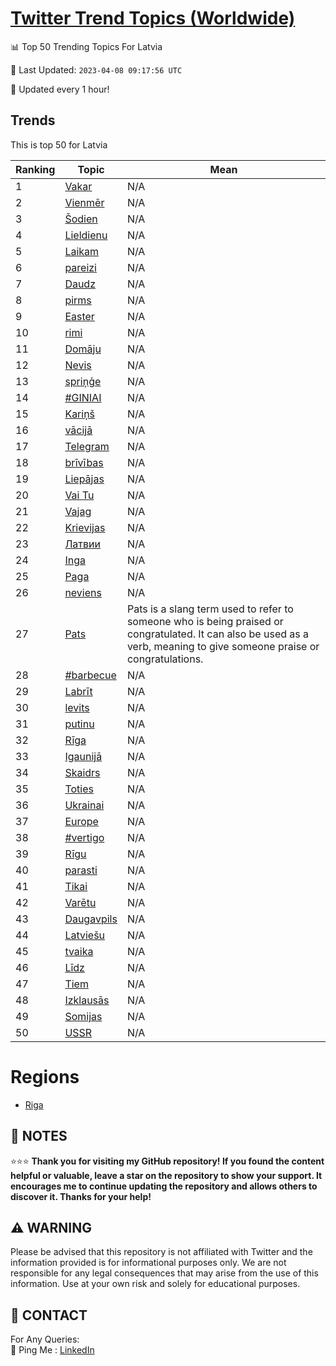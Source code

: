 [Twitter Trend Topics (Worldwide)](https://github.com/ErcinDedeoglu/Twitter-Trend-Topics)
==========


📊 Top 50 Trending Topics For Latvia

📆 Last Updated: `2023-04-08 09:17:56 UTC`

🔧 Updated every 1 hour!


## Trends

This is top 50 for Latvia

| Ranking | Topic | Mean |
| ------- | ------------ | ------------ |
| 1 | [Vakar](http://twitter.com/search?q=Vakar) | N/A |
| 2 | [Vienmēr](http://twitter.com/search?q=Vienm%c4%93r) | N/A |
| 3 | [Šodien](http://twitter.com/search?q=%c5%a0odien) | N/A |
| 4 | [Lieldienu](http://twitter.com/search?q=Lieldienu) | N/A |
| 5 | [Laikam](http://twitter.com/search?q=Laikam) | N/A |
| 6 | [pareizi](http://twitter.com/search?q=pareizi) | N/A |
| 7 | [Daudz](http://twitter.com/search?q=Daudz) | N/A |
| 8 | [pirms](http://twitter.com/search?q=pirms) | N/A |
| 9 | [Easter](http://twitter.com/search?q=Easter) | N/A |
| 10 | [rimi](http://twitter.com/search?q=rimi) | N/A |
| 11 | [Domāju](http://twitter.com/search?q=Dom%c4%81ju) | N/A |
| 12 | [Nevis](http://twitter.com/search?q=Nevis) | N/A |
| 13 | [spriņģe](http://twitter.com/search?q=spri%c5%86%c4%a3e) | N/A |
| 14 | [#GINIAI](http://twitter.com/search?q=%23GINIAI) | N/A |
| 15 | [Kariņš](http://twitter.com/search?q=Kari%c5%86%c5%a1) | N/A |
| 16 | [vācijā](http://twitter.com/search?q=v%c4%81cij%c4%81) | N/A |
| 17 | [Telegram](http://twitter.com/search?q=Telegram) | N/A |
| 18 | [brīvības](http://twitter.com/search?q=br%c4%abv%c4%abbas) | N/A |
| 19 | [Liepājas](http://twitter.com/search?q=Liep%c4%81jas) | N/A |
| 20 | [Vai Tu](http://twitter.com/search?q=Vai+Tu) | N/A |
| 21 | [Vajag](http://twitter.com/search?q=Vajag) | N/A |
| 22 | [Krievijas](http://twitter.com/search?q=Krievijas) | N/A |
| 23 | [Латвии](http://twitter.com/search?q=%d0%9b%d0%b0%d1%82%d0%b2%d0%b8%d0%b8) | N/A |
| 24 | [Inga](http://twitter.com/search?q=Inga) | N/A |
| 25 | [Paga](http://twitter.com/search?q=Paga) | N/A |
| 26 | [neviens](http://twitter.com/search?q=neviens) | N/A |
| 27 | [Pats](http://twitter.com/search?q=Pats) | Pats is a slang term used to refer to someone who is being praised or congratulated. It can also be used as a verb, meaning to give someone praise or congratulations. |
| 28 | [#barbecue](http://twitter.com/search?q=%23barbecue) | N/A |
| 29 | [Labrīt](http://twitter.com/search?q=Labr%c4%abt) | N/A |
| 30 | [levits](http://twitter.com/search?q=levits) | N/A |
| 31 | [putinu](http://twitter.com/search?q=putinu) | N/A |
| 32 | [Rīga](http://twitter.com/search?q=R%c4%abga) | N/A |
| 33 | [Igaunijā](http://twitter.com/search?q=Igaunij%c4%81) | N/A |
| 34 | [Skaidrs](http://twitter.com/search?q=Skaidrs) | N/A |
| 35 | [Toties](http://twitter.com/search?q=Toties) | N/A |
| 36 | [Ukrainai](http://twitter.com/search?q=Ukrainai) | N/A |
| 37 | [Europe](http://twitter.com/search?q=Europe) | N/A |
| 38 | [#vertigo](http://twitter.com/search?q=%23vertigo) | N/A |
| 39 | [Rīgu](http://twitter.com/search?q=R%c4%abgu) | N/A |
| 40 | [parasti](http://twitter.com/search?q=parasti) | N/A |
| 41 | [Tikai](http://twitter.com/search?q=Tikai) | N/A |
| 42 | [Varētu](http://twitter.com/search?q=Var%c4%93tu) | N/A |
| 43 | [Daugavpils](http://twitter.com/search?q=Daugavpils) | N/A |
| 44 | [Latviešu](http://twitter.com/search?q=Latvie%c5%a1u) | N/A |
| 45 | [tvaika](http://twitter.com/search?q=tvaika) | N/A |
| 46 | [Līdz](http://twitter.com/search?q=L%c4%abdz) | N/A |
| 47 | [Tiem](http://twitter.com/search?q=Tiem) | N/A |
| 48 | [Izklausās](http://twitter.com/search?q=Izklaus%c4%81s) | N/A |
| 49 | [Somijas](http://twitter.com/search?q=Somijas) | N/A |
| 50 | [USSR](http://twitter.com/search?q=USSR) | N/A |



# Regions

* [Riga](</Latvia/Riga.md>)



## 📝 NOTES

⭐⭐⭐ **Thank you for visiting my GitHub repository! If you found the content helpful or valuable, leave a star on the repository to show your support. It encourages me to continue updating the repository and allows others to discover it. Thanks for your help!**


## ⚠️ WARNING

Please be advised that this repository is not affiliated with Twitter and the information provided is for informational purposes only. We are not responsible for any legal consequences that may arise from the use of this information. Use at your own risk and solely for educational purposes.


## 📨 CONTACT

 For Any Queries:  
            🏓 Ping Me : [LinkedIn](https://www.linkedin.com/in/ercindedeoglu/)

